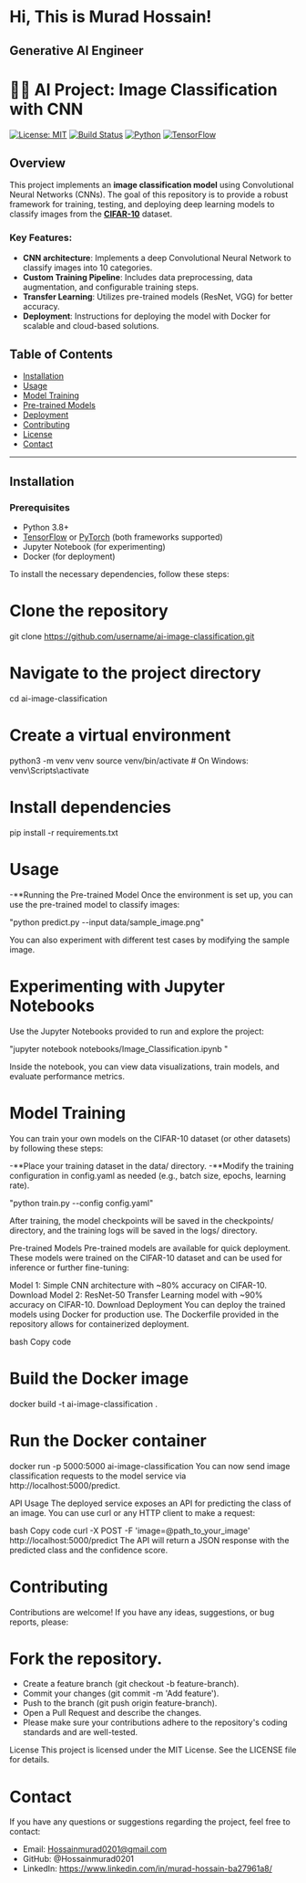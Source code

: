 <h1>Hi, This is Murad Hossain! 
<h2> Generative AI Engineer 

# 👨‍💻 AI Project: **Image Classification with CNN**

[![License: MIT](https://img.shields.io/badge/License-MIT-green.svg)](https://opensource.org/licenses/MIT)
[![Build Status](https://travis-ci.org/username/repo.svg?branch=main)](https://travis-ci.org/username/repo)
[![Python](https://img.shields.io/badge/Made%20with-Python-1f425f.svg)](https://www.python.org/)
[![TensorFlow](https://img.shields.io/badge/Made%20with-TensorFlow-FF6F00.svg)](https://www.tensorflow.org/)

## Overview

This project implements an **image classification model** using Convolutional Neural Networks (CNNs). The goal of this repository is to provide a robust framework for training, testing, and deploying deep learning models to classify images from the **[CIFAR-10](https://www.cs.toronto.edu/~kriz/cifar.html)** dataset.

### Key Features:

- **CNN architecture**: Implements a deep Convolutional Neural Network to classify images into 10 categories.
- **Custom Training Pipeline**: Includes data preprocessing, data augmentation, and configurable training steps.
- **Transfer Learning**: Utilizes pre-trained models (ResNet, VGG) for better accuracy.
- **Deployment**: Instructions for deploying the model with Docker for scalable and cloud-based solutions.

## Table of Contents

- [Installation](#installation)
- [Usage](#usage)
- [Model Training](#model-training)
- [Pre-trained Models](#pre-trained-models)
- [Deployment](#deployment)
- [Contributing](#contributing)
- [License](#license)
- [Contact](#contact)

---

## Installation

### Prerequisites

- Python 3.8+
- [TensorFlow](https://www.tensorflow.org/) or [PyTorch](https://pytorch.org/) (both frameworks supported)
- Jupyter Notebook (for experimenting)
- Docker (for deployment)

To install the necessary dependencies, follow these steps:


# Clone the repository
git clone https://github.com/username/ai-image-classification.git

# Navigate to the project directory
cd ai-image-classification

# Create a virtual environment
python3 -m venv venv
source venv/bin/activate  # On Windows: venv\Scripts\activate

# Install dependencies
pip install -r requirements.txt

# Usage
-**Running the Pre-trained Model
Once the environment is set up, you can use the pre-trained model to classify images:

"python predict.py --input data/sample_image.png"

You can also experiment with different test cases by modifying the sample image.

# Experimenting with Jupyter Notebooks
 Use the Jupyter Notebooks provided to run and explore the project:


"jupyter notebook notebooks/Image_Classification.ipynb "

Inside the notebook, you can view data visualizations, train models, and evaluate performance metrics.

# Model Training
You can train your own models on the CIFAR-10 dataset (or other datasets) by following these steps:

-**Place your training dataset in the data/ directory.
-**Modify the training configuration in config.yaml as needed (e.g., batch size, epochs, learning rate).

"python train.py --config config.yaml"

After training, the model checkpoints will be saved in the checkpoints/ directory, and the training logs will be saved in the logs/ directory.

Pre-trained Models
Pre-trained models are available for quick deployment. These models were trained on the CIFAR-10 dataset and can be used for inference or further fine-tuning:

Model 1: Simple CNN architecture with ~80% accuracy on CIFAR-10. Download
Model 2: ResNet-50 Transfer Learning model with ~90% accuracy on CIFAR-10. Download
Deployment
You can deploy the trained models using Docker for production use. The Dockerfile provided in the repository allows for containerized deployment.

bash
Copy code
# Build the Docker image
docker build -t ai-image-classification .

# Run the Docker container
docker run -p 5000:5000 ai-image-classification
You can now send image classification requests to the model service via http://localhost:5000/predict.

API Usage
The deployed service exposes an API for predicting the class of an image. You can use curl or any HTTP client to make a request:

bash
Copy code
curl -X POST -F 'image=@path_to_your_image' http://localhost:5000/predict
The API will return a JSON response with the predicted class and the confidence score.

# Contributing
Contributions are welcome! If you have any ideas, suggestions, or bug reports, please:

# Fork the repository.
- Create a feature branch (git checkout -b feature-branch).
- Commit your changes (git commit -m 'Add feature').
- Push to the branch (git push origin feature-branch).
- Open a Pull Request and describe the changes.
- Please make sure your contributions adhere to the repository's coding standards and are well-tested.

License
This project is licensed under the MIT License. See the LICENSE file for details.

# Contact
If you have any questions or suggestions regarding the project, feel free to contact:

- Email: Hossainmurad0201@gmail.com
- GitHub: @Hossainmurad0201
- LinkedIn: https://www.linkedin.com/in/murad-hossain-ba27961a8/

